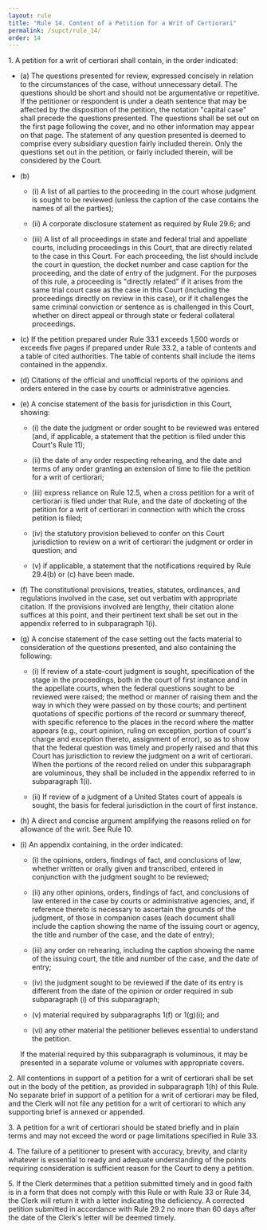 ```yaml
---
layout: rule
title: "Rule 14. Content of a Petition for a Writ of Certiorari"
permalink: /supct/rule_14/
order: 14
---
```


1\. A petition for a writ of certiorari shall contain, in the order indicated:

- (a) The questions presented for review, expressed concisely in relation to the circumstances of the case, without unnecessary detail. The questions should be short and should not be argumentative or repetitive. If the petitioner or respondent is under a death sentence that may be affected by the disposition of the petition, the notation "capital case" shall precede the questions presented. The questions shall be set out on the first page following the cover, and no other information may appear on that page. The statement of any question presented is deemed to comprise every subsidiary question fairly included therein. Only the questions set out in the petition, or fairly included therein, will be considered by the Court.

- (b) 

    - (i) A list of all parties to the proceeding in the court whose judgment is sought to be reviewed (unless the caption of the case contains the names of all the parties);  

    - (ii) A corporate disclosure statement as required by Rule 29.6; and  

    - (iii) A list of all proceedings in state and federal trial and appellate courts, including proceedings in this Court, that are directly related to the case in this Court. For each proceeding, the list should include the court in question, the docket number and case caption for the proceeding, and the date of entry of the judgment. For the purposes of this rule, a proceeding is "directly related" if it arises from the same trial court case as the case in this Court (including the proceedings directly on review in this case), or if it challenges the same criminal conviction or sentence as is challenged in this Court, whether on direct appeal or through state or federal collateral proceedings.

- (c) If the petition prepared under Rule 33.1 exceeds 1,500 words or exceeds five pages if prepared under Rule 33.2, a table of contents and a table of cited authorities. The table of contents shall include the items contained in the appendix.

- (d) Citations of the official and unofficial reports of the opinions and orders entered in the case by courts or administrative agencies.

- (e) A concise statement of the basis for jurisdiction in this Court, showing:  

    - (i) the date the judgment or order sought to be reviewed was entered (and, if applicable, a statement that the petition is filed under this Court's Rule 11);  

    - (ii) the date of any order respecting rehearing, and the date and terms of any order granting an extension of time to file the petition for a writ of certiorari;  

    - (iii) express reliance on Rule 12.5, when a cross petition for a writ of certiorari is filed under that Rule, and the date of docketing of the petition for a writ of certiorari in connection with which the cross petition is filed;  

    - (iv) the statutory provision believed to confer on this Court jurisdiction to review on a writ of certiorari the judgment or order in question; and  

    - (v) if applicable, a statement that the notifications required by Rule 29.4(b) or (c) have been made.

- (f) The constitutional provisions, treaties, statutes, ordinances, and regulations involved in the case, set out verbatim with appropriate citation. If the provisions involved are lengthy, their citation alone suffices at this point, and their pertinent text shall be set out in the appendix referred to in subparagraph 1(i).

- (g) A concise statement of the case setting out the facts material to consideration of the questions presented, and also containing the following:  

    - (i) If review of a state-court judgment is sought, specification of the stage in the proceedings, both in the court of first instance and in the appellate courts, when the federal questions sought to be reviewed were raised; the method or manner of raising them and the way in which they were passed on by those courts; and pertinent quotations of specific portions of the record or summary thereof, with specific reference to the places in the record where the matter appears (e.g., court opinion, ruling on exception, portion of court's charge and exception thereto, assignment of error), so as to show that the federal question was timely and properly raised and that this Court has jurisdiction to review the judgment on a writ of certiorari. When the portions of the record relied on under this subparagraph are voluminous, they shall be included in the appendix referred to in subparagraph 1(i).  

    - (ii) If review of a judgment of a United States court of appeals is sought, the basis for federal jurisdiction in the court of first instance.

- (h) A direct and concise argument amplifying the reasons relied on for allowance of the writ. See Rule 10.

- (i) An appendix containing, in the order indicated:

    - (i) the opinions, orders, findings of fact, and conclusions of law, whether written or orally given and transcribed, entered in conjunction with the judgment sought to be reviewed;  

    - (ii) any other opinions, orders, findings of fact, and conclusions of law entered in the case by courts or administrative agencies, and, if reference thereto is necessary to ascertain the grounds of the judgment, of those in companion cases (each document shall include the caption showing the name of the issuing court or agency, the title and number of the case, and the date of entry);  

    - (iii) any order on rehearing, including the caption showing the name of the issuing court, the title and number of the case, and the date of entry;  

    - (iv) the judgment sought to be reviewed if the date of its entry is different from the date of the opinion or order required in sub subparagraph (i) of this subparagraph;  
    - (v) material required by subparagraphs 1(f) or 1(g)(i); and  

    - (vi) any other material the petitioner believes essential to understand the petition.

  If the material required by this subparagraph is voluminous, it may be presented in a separate volume or volumes with appropriate covers.

2\. All contentions in support of a petition for a writ of certiorari shall be set out in the body of the petition, as provided in subparagraph 1(h) of this Rule. No separate brief in support of a petition for a writ of certiorari may be filed, and the Clerk will not file any petition for a writ of certiorari to which any supporting brief is annexed or appended.

3\. A petition for a writ of certiorari should be stated briefly and in plain terms and may not exceed the word or page limitations specified in Rule 33.

4\. The failure of a petitioner to present with accuracy, brevity, and clarity whatever is essential to ready and adequate understanding of the points requiring consideration is sufficient reason for the Court to deny a petition.

5\. If the Clerk determines that a petition submitted timely and in good faith is in a form that does not comply with this Rule or with Rule 33 or Rule 34, the Clerk will return it with a letter indicating the deficiency. A corrected petition submitted in accordance with Rule 29.2 no more than 60 days after the date of the Clerk's letter will be deemed timely.
